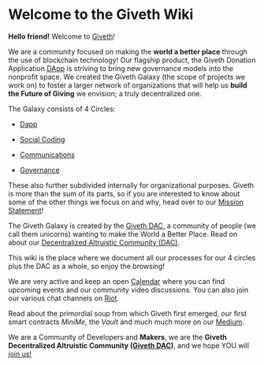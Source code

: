 # Welcome to the Giveth Wiki

**Hello friend!** Welcome to [Giveth](http://giveth.io)!

We are a community focused on making the **world a better place** through the use of blockchain technology! Our flagship product, the Giveth Donation Application [DApp](https://giveth.io/#dapp) is striving to bring new governance models into the nonprofit space. We created the Giveth Galaxy (the scope of projects we work on) to foster a larger network of organizations that will help us **build the Future of Giving** we envision; a truly decentralized one.

The Galaxy consists of 4 Circles:

* [Dapp](../dapp)

* [Social Coding](../Social-Coding)

* [Communications](../Communications/)

* [Governance](../Governance)

These also further subdivided internally for organizational purposes. Giveth is more than the sum of its parts, so if you are interested to know about some of the other things we focus on and why, head over to our [Mission Statement](https://wiki.giveth.io/dac/mission/)!

The Giveth Galaxy is created by the [Giveth DAC](../DAC/), a community of people (we call them unicorns) wanting to make the World a Better Place. Read on about our [Decentralized Altruistic Community (DAC)](../DAC/).

This wiki is the place where we document all our processes for our 4 circles plus the DAC as a whole, so enjoy the browsing!  

We are very active and keep an open [Calendar](../dac/calendar/) where you can find upcoming events and our community video discussions. You can also join our various chat channels on [Riot](https://riot.im/app/#/group/+giveth:matrix.org).

Read about the primordial soup from which Giveth first emerged, our first smart contracts *MiniMe*, the *Vault* and much much more on our [Medium](https://medium.com/giveth).


We are a Community of Developers and **Makers**, we are the **Giveth Decentralized Altruistic Community ([Giveth DAC](https://giveth.io/#DAC))**, and we hope YOU will [join us!](http://join.giveth.io)
